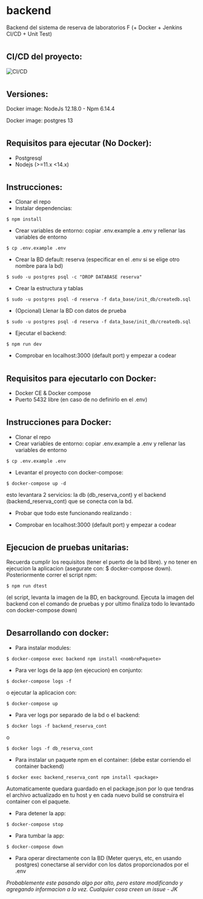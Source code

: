 # backend
Backend del sistema de reserva de laboratorios F (+ Docker + Jenkins CI/CD + Unit Test)

#
CI/CD del proyecto:
---------
![CI/CD](https://www.qatouch.com/wp-content/uploads/2018/12/CI-with-Jenkins-Git.png)

#
Versiones:
---------

Docker image: NodeJs 12.18.0 - Npm 6.14.4

Docker image: postgres 13

#
Requisitos para ejecutar (No Docker):
---------

- Postgresql
- Nodejs (>=11.x <14.x)

#
Instrucciones:
---------

- Clonar el repo
- Instalar dependencias:
```
$ npm install
```

- Crear variables de entorno: copiar .env.example a .env y rellenar las variables de entorno
```
$ cp .env.example .env
```

- Crear la BD default: reserva (especificar en el .env si se elige otro nombre para la bd)
```
$ sudo -u postgres psql -c "DROP DATABASE reserva"
```

- Crear la estructura y tablas
```
$ sudo -u postgres psql -d reserva -f data_base/init_db/createdb.sql
```

- (Opcional) Llenar la BD con datos de prueba
```
$ sudo -u postgres psql -d reserva -f data_base/init_db/createdb.sql
```

- Ejecutar el backend:
```
$ npm run dev
```

- Comprobar en localhost:3000 (default port) y empezar a codear


#
Requisitos para ejecutarlo con Docker:
---------

- Docker CE & Docker compose
- Puerto 5432 libre (en caso de no definirlo en el .env)

#
Instrucciones para Docker:
---------

- Clonar el repo
- Crear variables de entorno: copiar .env.example a .env y rellenar las variables de entorno
```
$ cp .env.example .env
```
- Levantar el proyecto con docker-compose:

```
$ docker-compose up -d
```
esto levantara 2 servicios: la db (db_reserva_cont) y el backend (backend_reserva_cont) que se conecta con la bd.
- Probar que todo este funcionando realizando :

- Comprobar en localhost:3000 (default port) y empezar a codear

#
Ejecucion de pruebas unitarias:
---------

Recuerda cumplir los requisitos (tener el puerto de la bd libre). y no tener en ejecucion la aplicacion (asegurate con: $ docker-compose down). Posteriormente correr el script npm:
```
$ npm run dtest
```

(el script, levanta la imagen de la BD, en background. Ejecuta la imagen del backend con el comando de pruebas y por ultimo finaliza todo lo levantado con docker-compose down)

#
Desarrollando con docker:
---------

- Para instalar modules:
```
$ docker-compose exec backend npm install <nombrePaquete>
```

- Para ver logs de la app (en ejecucion) en conjunto:
```
$ docker-compose logs -f
```

o ejecutar la aplicacion con:
```
$ docker-compose up
```

- Para ver logs por separado de la bd o el backend:
```
$ docker logs -f backend_reserva_cont
```
o
```
$ docker logs -f db_reserva_cont
```
- Para instalar un paquete npm en el container: (debe estar corriendo el container backend)
```
$ docker exec backend_reserva_cont npm install <package>
```
Automaticamente quedara guardado en el package.json por lo que tendras el archivo actualizado en tu host y en cada nuevo build se construira el container con el paquete.
- Para detener la app:
```
$ docker-compose stop
```

- Para tumbar la app:
```
$ docker-compose down
```

- Para operar directamente con la BD (Meter querys, etc, en usando postgres) conectarse al servidor con los datos proporcionados por el .env

*Probablemente este pasando algo por alto, pero estare modificando y agregando informacion a la vez. Cualquier cosa creen un issue - JK*

